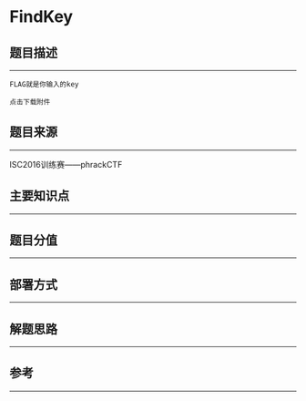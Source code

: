 # FindKey

## 题目描述
---
```
FLAG就是你输入的key

点击下载附件    
```

## 题目来源
---
ISC2016训练赛——phrackCTF

## 主要知识点
---


## 题目分值
---


## 部署方式
---


## 解题思路
---


## 参考
---

